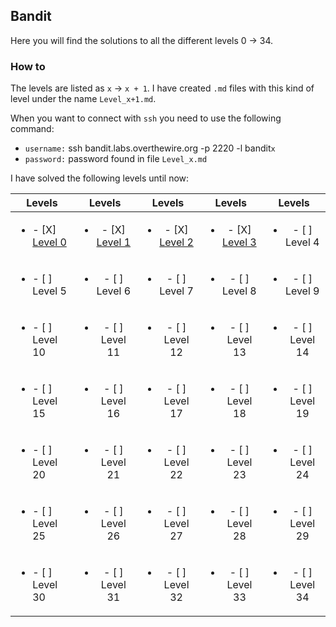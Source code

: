 ## Bandit 

Here you will find the solutions to all the different levels 0 &#8594; 34. 

### How to 

The levels are listed as `x` &#8594; `x + 1`. I have created `.md` files with this kind of level under the name `Level_x+1.md`.

When you want to connect with `ssh` you need to use the following command:
 * `username:` ssh bandit.labs.overthewire.org -p 2220 -l bandit`x`
 * `password:` password found in file `Level_x.md`

I have solved the following levels until now:

| Levels        | Levels        | Levels        | Levels        | Levels        |
| ------------- |:-------------:|:-------------:|:-------------:|:-------------:|
| <ul><li>- [X] [Level 0](Bandit/Level_0.md)</li>| <ul><li>- [X] [Level 1](Bandit/Level_1.md)</li> | <ul><li>- [X] [Level 2](Bandit/Level_2.md)</li>| <ul><li>- [X] [Level 3](Bandit/Level_3.md)</li>| <ul><li>- [ ] Level 4</li>|
| <ul><li>- [ ] Level 5</li>| <ul><li>- [ ] Level 6</li> | <ul><li>- [ ] Level 7</li>| <ul><li>- [ ] Level 8</li>| <ul><li>- [ ] Level 9</li>|
| <ul><li>- [ ] Level 10</li>| <ul><li>- [ ] Level 11</li> | <ul><li>- [ ] Level 12</li>| <ul><li>- [ ] Level 13</li>| <ul><li>- [ ] Level 14</li>|
| <ul><li>- [ ] Level 15</li>| <ul><li>- [ ] Level 16</li> | <ul><li>- [ ] Level 17</li>| <ul><li>- [ ] Level 18</li>| <ul><li>- [ ] Level 19</li>|
| <ul><li>- [ ] Level 20</li>| <ul><li>- [ ] Level 21</li> | <ul><li>- [ ] Level 22</li>| <ul><li>- [ ] Level 23</li>| <ul><li>- [ ] Level 24</li>|
| <ul><li>- [ ] Level 25</li>| <ul><li>- [ ] Level 26</li> | <ul><li>- [ ] Level 27</li>| <ul><li>- [ ] Level 28</li>| <ul><li>- [ ] Level 29</li>|
| <ul><li>- [ ] Level 30</li>| <ul><li>- [ ] Level 31</li> | <ul><li>- [ ] Level 32</li>| <ul><li>- [ ] Level 33</li>| <ul><li>- [ ] Level 34</li>|
